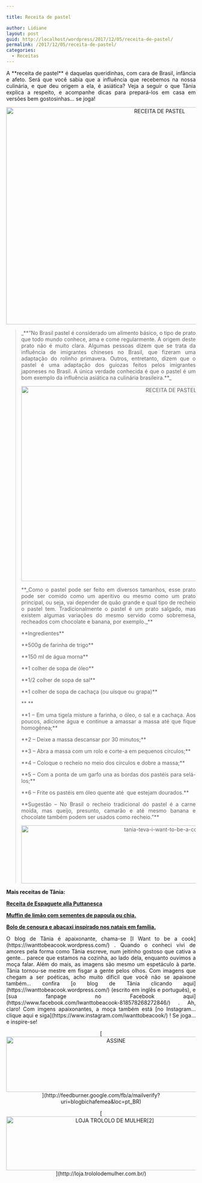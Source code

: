 ```yaml
---

title: Receita de pastel

author: Lidiane
layout: post
guid: http://localhost/wordpress/2017/12/05/receita-de-pastel/
permalink: /2017/12/05/receita-de-pastel/
categories:
  - Receitas
---
```

<p align="justify">
  A **receita de pastel** é daquelas queridinhas, com cara de Brasil, infância e afeto. Será que você sabia que a influência que recebemos na nossa culinária, e que deu origem a ela, é asiática? Veja a seguir o que Tânia explica a respeito, e acompanhe dicas para prepará-los em casa em versões bem gostosinhas… se joga!
</p>

<p align="center">
  <img class="alignnone size-full wp-image-14482" src="http://www.trololodemulher.com.br/blog/wp-content/uploads/2017/12/RECEITA-DE-PASTEL.jpg" alt="RECEITA DE PASTEL" width="800" height="577" />
</p>

> <p align="justify">
>   _**“No Brasil pastel é considerado um alimento básico, o tipo de prato que todo mundo conhece, ama e come regularmente. A origem deste prato não é muito clara. Algumas pessoas dizem que se trata da influência de imigrantes chineses no Brasil, que fizeram uma adaptação do rolinho primavera. Outros, entretanto, dizem que o pastel é uma adaptação dos guiozas feitos pelos imigrantes japoneses no Brasil. A única verdade conhecida é que o pastel é um bom exemplo da influência asiática na culinária brasileira.**_
> </p>
> 
> <p align="center">
>   <img class="alignnone size-full wp-image-14483" src="http://www.trololodemulher.com.br/blog/wp-content/uploads/2017/12/RECEITA-DE-PASTEL2.jpg" alt="RECEITA DE PASTEL[2]" width="800" height="518" />
> </p>
> 
> <p align="justify">
>   **_Como o pastel pode ser feito em diversos tamanhos, esse prato pode ser comido como um aperitivo ou mesmo como um prato principal, ou seja, vai depender de quão grande e qual tipo de recheio o pastel tem. Tradicionalmente o pastel é um prato salgado, mas existem algumas variações do mesmo servido como sobremesa, recheados com chocolate e banana, por exemplo._**
> </p>
> 
> <p align="justify">
>   **Ingredientes**
> </p>
> 
> <p align="justify">
>   **500g de farinha de trigo**
> </p>
> 
> <p align="justify">
>   **150 ml de água morna**
> </p>
> 
> <p align="justify">
>   **1 colher de sopa de óleo**
> </p>
> 
> <p align="justify">
>   **1/2 colher de sopa de sal**
> </p>
> 
> <p align="justify">
>   **1 colher de sopa de cachaça (ou uísque ou grapa)**
> </p>
> 
> <p align="justify">
>   ** **
> </p>
> 
> <p align="justify">
>   **1 – Em uma tigela misture a farinha, o óleo, o sal e a cachaça. Aos poucos, adicione água e continue a amassar a massa até que fique homogênea;**
> </p>
> 
> <p align="justify">
>   **2 – Deixe a massa descansar por 30 minutos;**
> </p>
> 
> <p align="justify">
>   **3 – Abra a massa com um rolo e corte-a em pequenos círculos;**
> </p>
> 
> <p align="justify">
>   **4 – Coloque o recheio no meio dos círculos e dobre a massa;**
> </p>
> 
> <p align="justify">
>   **5 – Com a ponta de um garfo una as bordas dos pastéis para selá-los;**
> </p>
> 
> <p align="justify">
>   **6 – Frite os pastéis em óleo quente até  que estejam dourados.**
> </p>
> 
> <p align="justify">
>   **Sugestão – No Brasil o recheio tradicional do pastel é a carne moída, mas queijo, presunto, camarão e até mesmo banana e chocolate também podem ser usados como recheio.”**
> </p>
> 
> <p align="center">
>   <img class="alignnone size-full wp-image-13037" src="http://www.trololodemulher.com.br/blog/wp-content/uploads/2016/10/TANIA-TEVA-I-WANT-TO-BE-A-COOK-RECEITAS.jpg" alt="tania-teva-i-want-to-be-a-cook-receitas" width="800" height="154" />
> </p>

**Mais receitas de Tânia:**

[**Receita de Espaguete alla Puttanesca**](http://www.trololodemulher.com.br/2017/11/28/receita-de-espaguete/) 

[**Muffin de limão com sementes de papoula ou chia.**](http://www.trololodemulher.com.br/2017/11/21/muffin-de-limao/) 

[**Bolo de cenoura e abacaxi inspirado nos natais em família.**](http://www.trololodemulher.com.br/2017/11/14/bolo-de-cenoura/) 

<p align="justify">
  O blog de Tânia é apaixonante, chama-se [I Want to be a cook](https://iwanttobeacook.wordpress.com/) . Quando o conheci vivi de amores pela forma como Tânia escreve, num jeitinho gostoso que cativa a gente… parece que estamos na cozinha, ao lado dela, enquanto ouvimos a moça falar. Além do mais, as imagens são mesmo um espetáculo à parte. Tânia tornou-se mestre em fisgar a gente pelos olhos. Com imagens que chegam a ser poéticas, acho muito difícil que você não se apaixone também… confira [o blog de Tânia clicando aqui](https://iwanttobeacook.wordpress.com/)  (escrito em inglês e português), e [sua fanpage no Facebook aqui](https://www.facebook.com/Iwanttobeacook-818578268272846/) . Ah, claro! Com imgens apaixonantes, a moça também está [no Instagram… clique aqui e siga](https://www.instagram.com/iwanttobeacook/) ! Se joga… e inspire-se!
</p>

<p align="center">
  [<img class="alignnone size-full wp-image-14011" src="http://www.trololodemulher.com.br/blog/wp-content/uploads/2017/08/ASSINE.jpg" alt="ASSINE" width="568" height="147" />](http://feedburner.google.com/fb/a/mailverify?uri=blogbichafemea&loc=pt_BR) 
</p>

<p align="center">
  [<img class="alignnone wp-image-14333 size-full" src="http://www.trololodemulher.com.br/blog/wp-content/uploads/2017/10/LOJA-TROLOLO-DE-MULHER2.png" alt="LOJA TROLOLO DE MULHER[2]" width="561" height="143" />](http://loja.trololodemulher.com.br/) 
</p>

&nbsp;
